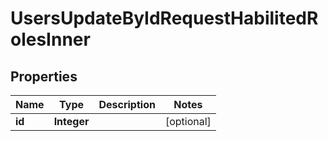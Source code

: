 

# UsersUpdateByIdRequestHabilitedRolesInner


## Properties

| Name | Type | Description | Notes |
|------------ | ------------- | ------------- | -------------|
|**id** | **Integer** |  |  [optional] |



